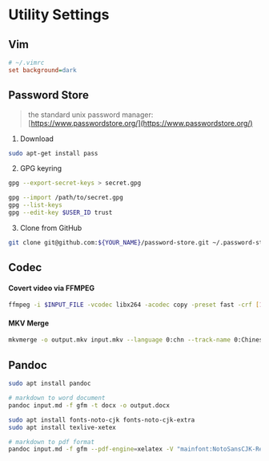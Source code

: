 # Utility Settings

## Vim

```ini
# ~/.vimrc
set background=dark
```

## Password Store

> the standard unix password manager: [https://www.passwordstore.org/](https://www.passwordstore.org/)

1. Download

```sh
sudo apt-get install pass
```

2. GPG keyring

```sh
gpg --export-secret-keys > secret.gpg

gpg --import /path/to/secret.gpg
gpg --list-keys
gpg --edit-key $USER_ID trust
```

3. Clone from GitHub

```sh
git clone git@github.com:${YOUR_NAME}/password-store.git ~/.password-store
```

## Codec

#### Covert video via FFMPEG

```sh
ffmpeg -i $INPUT_FILE -vcodec libx264 -acodec copy -preset fast -crf [18-24] $OUTPUT_FILE
```

#### MKV Merge

```sh
mkvmerge -o output.mkv input.mkv --language 0:chn --track-name 0:Chinese input.chn.srt
```

## Pandoc

```sh
sudo apt install pandoc

# markdown to word document
pandoc input.md -f gfm -t docx -o output.docx

sudo apt install fonts-noto-cjk fonts-noto-cjk-extra
sudo apt install texlive-xetex

# markdown to pdf format
pandoc input.md -f gfm --pdf-engine=xelatex -V "mainfont:NotoSansCJK-Regular.ttc" -V 'monofont:NotoSansCJK-Regular.ttc' -o output.pdf
```


